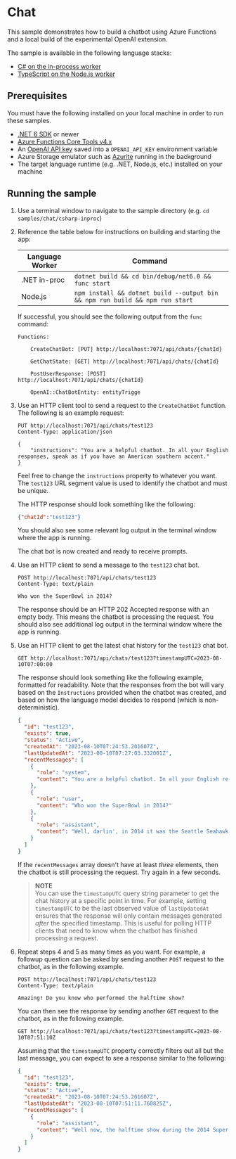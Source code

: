 # Chat

This sample demonstrates how to build a chatbot using Azure Functions and a local build of the experimental OpenAI extension.

The sample is available in the following language stacks:

* [C# on the in-process worker](csharp-inproc)
* [TypeScript on the Node.js worker](nodejs)

## Prerequisites

You must have the following installed on your local machine in order to run these samples.

* [.NET 6 SDK](https://dotnet.microsoft.com/download/dotnet/6.0) or newer
* [Azure Functions Core Tools v4.x](https://learn.microsoft.com/azure/azure-functions/functions-run-local?tabs=v4%2Cwindows%2Ccsharp%2Cportal%2Cbash)
* An [OpenAI API key](https://platform.openai.com/account/api-keys) saved into a `OPENAI_API_KEY` environment variable
* Azure Storage emulator such as [Azurite](https://learn.microsoft.com/azure/storage/common/storage-use-azurite) running in the background
* The target language runtime (e.g. .NET, Node.js, etc.) installed on your machine

## Running the sample

1. Use a terminal window to navigate to the sample directory (e.g. `cd samples/chat/csharp-inproc`)    
2. Reference the table below for instructions on building and starting the app:

    | Language Worker | Command |
    | --------------- | ------- |
    | .NET in-proc | `dotnet build && cd bin/debug/net6.0 && func start` |
    | Node.js | `npm install && dotnet build --output bin && npm run build && npm run start` |

    If successful, you should see the following output from the `func` command:

    ```
    Functions:

        CreateChatBot: [PUT] http://localhost:7071/api/chats/{chatId}

        GetChatState: [GET] http://localhost:7071/api/chats/{chatId}

        PostUserResponse: [POST] http://localhost:7071/api/chats/{chatId}

        OpenAI::ChatBotEntity: entityTrigge
    ```

3. Use an HTTP client tool to send a request to the `CreateChatBot` function. The following is an example request:

    ```http
    PUT http://localhost:7071/api/chats/test123
    Content-Type: application/json

    {
        "instructions": "You are a helpful chatbot. In all your English responses, speak as if you have an American southern accent."
    }
    ```

    Feel free to change the `instructions` property to whatever you want. The `test123` URL segment value is used to identify the chatbot and must be unique.

    The HTTP response should look something like the following:

    ```json
    {"chatId":"test123"}
    ```

    You should also see some relevant log output in the terminal window where the app is running.

    The chat bot is now created and ready to receive prompts.

4. Use an HTTP client to send a message to the `test123` chat bot.

    ```http
    POST http://localhost:7071/api/chats/test123
    Content-Type: text/plain

    Who won the SuperBowl in 2014?
    ```

    The response should be an HTTP 202 Accepted response with an empty body. This means the chatbot is processing the request.
    You should also see additional log output in the terminal window where the app is running.

5. Use an HTTP client to get the latest chat history for the `test123` chat bot.

    ```http
    GET http://localhost:7071/api/chats/test123?timestampUTC=2023-08-10T07:00:00
    ```

    The response should look something like the following example, formatted for readability.
    Note that the responses from the bot will vary based on the `Instructions` provided when the chatbot was created, and based on how the language model decides to respond (which is non-deterministic).

    ```json
    {
      "id": "test123",
      "exists": true,
      "status": "Active",
      "createdAt": "2023-08-10T07:24:53.201607Z",
      "lastUpdatedAt": "2023-08-10T07:27:03.332001Z",
      "recentMessages": [
        {
          "role": "system",
          "content": "You are a helpful chatbot. In all your English responses, speak as if you have an American southern accent."
        },
        {
          "role": "user",
          "content": "Who won the SuperBowl in 2014?"
        },
        {
          "role": "assistant",
          "content": "Well, darlin', in 2014 it was the Seattle Seahawks that took home the prize! They beat the Denver Broncos with a score of 43 to 8. That was quite a game, I'll tell ya!"
        }
      ]
    }
    ```

    If the `recentMessages` array doesn't have at least *three* elements, then the chatbot is still processing the request. Try again in a few seconds.

    > **NOTE**<br/>
    > You can use the `timestampUTC` query string parameter to get the chat history at a specific point in time. For example, setting `timestampUTC` to be the last observed value of `lastUpdatedAt` ensures that the response will only contain messages generated *after* the specified timestamp. This is useful for polling HTTP clients that need to know when the chatbot has finished processing a request.

6. Repeat steps 4 and 5 as many times as you want. For example, a followup question can be asked by sending another `POST` request to the chatbot, as in the following example.

    ```http
    POST http://localhost:7071/api/chats/test123
    Content-Type: text/plain

    Amazing! Do you know who performed the halftime show?
    ```

    You can then see the response by sending another `GET` request to the chatbot, as in the following example.

    ```http
    GET http://localhost:7071/api/chats/test123?timestampUTC=2023-08-10T07:51:10Z
    ```

    Assuming that the `timestampUTC` property correctly filters out all but the last message, you can expect to see a response similar to the following:

    ```json
    {
      "id": "test123",
      "exists": true,
      "status": "Active",
      "createdAt": "2023-08-10T07:24:53.201607Z",
      "lastUpdatedAt": "2023-08-10T07:51:11.760825Z",
      "recentMessages": [
        {
          "role": "assistant",
          "content": "Well now, the halftime show during the 2014 Super Bowl was a real treat! It was none other than Bruno Mars who graced that stage with his smooth moves and soulful voice. He put on quite a show, I reckon!"
        }
      ]
    }
    ```
